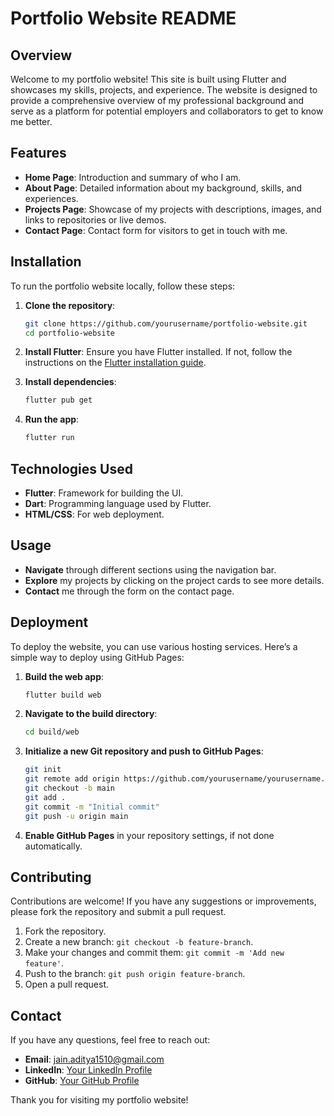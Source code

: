# Portfolio Website README

## Overview

Welcome to my portfolio website! This site is built using Flutter and showcases my skills, projects, and experience. The website is designed to provide a comprehensive overview of my professional background and serve as a platform for potential employers and collaborators to get to know me better.

## Features

- **Home Page**: Introduction and summary of who I am.
- **About Page**: Detailed information about my background, skills, and experiences.
- **Projects Page**: Showcase of my projects with descriptions, images, and links to repositories or live demos.
- **Contact Page**: Contact form for visitors to get in touch with me.

## Installation

To run the portfolio website locally, follow these steps:

1. **Clone the repository**:
   ```bash
   git clone https://github.com/yourusername/portfolio-website.git
   cd portfolio-website
   ```

2. **Install Flutter**:
   Ensure you have Flutter installed. If not, follow the instructions on the [Flutter installation guide](https://flutter.dev/docs/get-started/install).

3. **Install dependencies**:
   ```bash
   flutter pub get
   ```

4. **Run the app**:
   ```bash
   flutter run
   ```

## Technologies Used

- **Flutter**: Framework for building the UI.
- **Dart**: Programming language used by Flutter.
- **HTML/CSS**: For web deployment.

## Usage

- **Navigate** through different sections using the navigation bar.
- **Explore** my projects by clicking on the project cards to see more details.
- **Contact** me through the form on the contact page.

## Deployment

To deploy the website, you can use various hosting services. Here’s a simple way to deploy using GitHub Pages:

1. **Build the web app**:
   ```bash
   flutter build web
   ```

2. **Navigate to the build directory**:
   ```bash
   cd build/web
   ```

3. **Initialize a new Git repository and push to GitHub Pages**:
   ```bash
   git init
   git remote add origin https://github.com/yourusername/yourusername.github.io.git
   git checkout -b main
   git add .
   git commit -m "Initial commit"
   git push -u origin main
   ```

4. **Enable GitHub Pages** in your repository settings, if not done automatically.

## Contributing

Contributions are welcome! If you have any suggestions or improvements, please fork the repository and submit a pull request.

1. Fork the repository.
2. Create a new branch: `git checkout -b feature-branch`.
3. Make your changes and commit them: `git commit -m 'Add new feature'`.
4. Push to the branch: `git push origin feature-branch`.
5. Open a pull request.


## Contact

If you have any questions, feel free to reach out:

- **Email**: jain.aditya1510@gmail.com
- **LinkedIn**: [Your LinkedIn Profile](https://www.linkedin.com/in/adittyajain)
- **GitHub**: [Your GitHub Profile](https://github.com/adittya-jain)

Thank you for visiting my portfolio website!